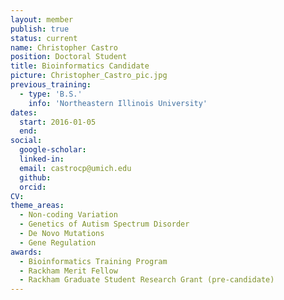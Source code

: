 ```yaml
---
layout: member
publish: true
status: current
name: Christopher Castro
position: Doctoral Student
title: Bioinformatics Candidate
picture: Christopher_Castro_pic.jpg
previous_training:
  - type: 'B.S.'
    info: 'Northeastern Illinois University'
dates:
  start: 2016-01-05
  end:
social: 
  google-scholar: 
  linked-in: 
  email: castrocp@umich.edu
  github:
  orcid:
CV: 
theme_areas:
  - Non-coding Variation
  - Genetics of Autism Spectrum Disorder
  - De Novo Mutations 
  - Gene Regulation
awards:
  - Bioinformatics Training Program
  - Rackham Merit Fellow
  - Rackham Graduate Student Research Grant (pre-candidate)
---
```

